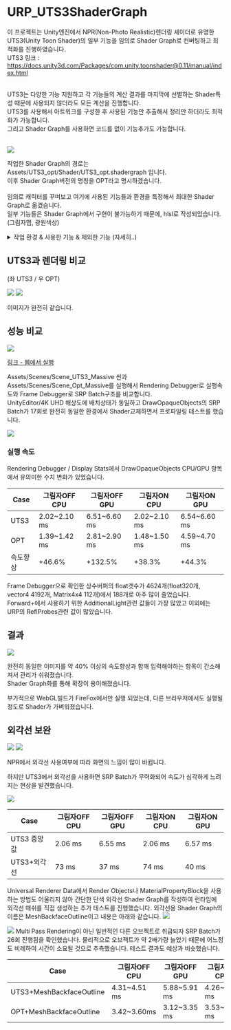 # URP_UTS3ShaderGraph
이 프로젝트는 Unity엔진에서 NPR(Non-Photo Realistic)렌더링 셰이더로 유명한 UTS3(Unity Toon Shader)의 일부 기능을 임의로 Shader Graph로 컨버팅하고 최적화를 진행하였습니다.<br>
UTS3 링크 : https://docs.unity3d.com/Packages/com.unity.toonshader@0.11/manual/index.html <br>
<br>

UTS3는 다양한 기능 지원하고 각 기능들의 계산 결과를 마지막에 선별하는 Shader특성 때문에 사용되지 않더라도 모든 계산을 진행합니다.<br>
UTS3를 사용해서 아트워크를 구성한 후 사용된 기능만 추출해서 정리만 하더라도 최적화가 가능합니다.<br>
그리고 Shader Graph를 사용하면 코드를 없이 기능추가도 가능합니다.<br>
<br>

<img src="https://github.com/haiun/URP_UTS3ShaderGraph/blob/main/ReadmeImage/shadergraph.png?raw=true"/>

작업한 Shader Graph의 경로는 Assets/UTS3_opt/Shader/UTS3_opt.shadergraph 입니다.<br>
이후 Shader Graph버전의 명칭을 OPT라고 명시하겠습니다.<br>
<br>
임의로 캐릭터를 꾸며보고 여기에 사용된 기능들과 환경을 특정해서 최대한 Shader Graph로 옮겼습니다.<br>
일부 기능들은 Shader Graph에서 구현이 불가능하기 때문에, hlsl로 작성되었습니다. (그림자맵, 광원색상)<br>

<details>
  <summary>작업 환경 & 사용한 기능 & 제외한 기능 (자세히..)</summary>
  
작업 환경 : Unity6 (6000.0.41f1), URP, 포워드렌더링, Cascade Shadow Map, 메인광원1개<br>

사용한 기능
- Three Color Map and Control Map Settings
  - Base Map
  - Normal Map
- Shading Steps and Feather Settings
  - Base Color Step & Feather
  - Shading Color Step & Feather
- Highlight Settings
  - Highlight Power
  - Specular Mode Soft Only
- Rim Light
  - Color & Level

제외한 기능
- Outline Settings
- Material Capture Settings
- Emission Settings
- Angel Ring Projection Settings
- Metaverse Settings
</details>

## UTS3과 렌더링 비교



(좌 UTS3 / 우 OPT)

<img src="https://github.com/haiun/URP_UTS3ShaderGraph/blob/main/ReadmeImage/comp_no_shadow.gif?raw=true"/>
<img src="https://github.com/haiun/URP_UTS3ShaderGraph/blob/main/ReadmeImage/comp_shadow.gif?raw=true"/>

이미지가 완전히 같습니다.

## 성능 비교

<img src="https://github.com/haiun/URP_UTS3ShaderGraph/blob/main/ReadmeImage/speed_test.png?raw=true"/>

[링크 - 웹에서 실행](https://haiun.github.io/UnityChan_TEST/ "웹에서 실행")<br>

Assets/Scenes/Scene_UTS3_Massive 씬과 Assets/Scenes/Scene_Opt_Massive를 실행해서 Rendering Debugger로 실행속도와 Frame Debugger로 SRP Batch구조를 비교합니다.<br>
UnityEditor/4K UHD 해상도에 배치상태가 동일하고 DrawOpaqueObjects의 SRP Batch가 17회로 완전히 동일한 환경에서 Shader교체하면서 프로파일링 테스트를 했습니다.<br>

<img src="https://github.com/haiun/URP_UTS3ShaderGraph/blob/main/ReadmeImage/srp_batch_17.gif?raw=true"/>

### 실행 속도

Rendering Debugger / Display Stats에서 DrawOpaqueObjects CPU/GPU 항목에서 유의미한 수치 변화가 있었습니다.<br>

| Case | 그림자OFF CPU | 그림자OFF GPU | 그림자ON CPU | 그림자ON GPU |
| ------ | ------ | ------| ------ | ------ |
| UTS3 | 2.02~2.10 ms | 6.51~6.60 ms | 2.02~2.10 ms | 6.54~6.60 ms |
| OPT | 1.39~1.42 ms | 2.81~2.90 ms | 1.48~1.50 ms | 4.59~4.70 ms |
| 속도향상 | +46.6% | +132.5% | +38.3% | +44.3% |

Frame Debugger으로 확인한 상수버퍼의 float갯수가 4624개(float320개, vector4 4192개, Matrix4x4 112개)에서 188개로 아주 많이 줄었습니다.<br>
Forward+에서 사용하기 위한 AdditionalLight관련 값들이 가장 많았고 이외에는 URP의 ReflProbes관련 값이 많았습니다.<br>

## 결과

<img src="https://github.com/haiun/URP_UTS3ShaderGraph/blob/main/ReadmeImage/K-005.png?raw=true"/>

완전히 동일한 이미지를 약 40% 이상의 속도향상과 함깨 입력해야하는 항목이 간소해져서 관리가 쉬워졌습니다.<br>
Shader Graph화를 통해 확장이 용이해졌습니다.<br>

부가적으로 WebGL빌드가 FireFox에서만 실행 되었는데, 다른 브라우저에서도 실행될 정도로 Shader가 가벼워졌습니다.<br>


## 외각선 보완


<img src="https://github.com/haiun/URP_UTS3ShaderGraph/blob/main/ReadmeImage/simple_outline.gif?raw=true"/>
<img src="https://github.com/haiun/URP_UTS3ShaderGraph/blob/main/ReadmeImage/simple_outline_shadow.gif?raw=true"/>


NPR에서 외각선 사용여부에 따라 화면의 느낌이 많이 바뀝니다.<br>

하지만 UTS3에서 외각선을 사용하면 SRP Batch가 무력화되어 속도가 심각하게 느려지는 현상을 발견했습니다.<br>

<img src="https://github.com/haiun/URP_UTS3ShaderGraph/blob/main/ReadmeImage/srp_batch_failed_outline.gif?raw=true"/>

| Case | 그림자OFF CPU | 그림자OFF GPU | 그림자ON CPU | 그림자ON GPU |
| ------ | ------ | ------| ------ | ------ |
| UTS3 중앙값 | 2.06 ms | 6.55 ms | 2.06 ms | 6.57 ms |
| UTS3+외각선 | 73 ms | 37 ms | 74 ms | 40 ms |

Universal Renderer Data에서 Render Objects나 MaterialPropertyBlock을 사용하는 방법도 어울리지 않아 간단한 단색 외각선 Shader Graph를 작성하여 런타임에 외각선 매쉬를 직접 생성하는 추가 테스트를 진행했습니다.
외각선용 Shader Graph의 이름은 MeshBackfaceOutline이고 내용은 아래와 같습니다.
<img src="https://github.com/haiun/URP_UTS3ShaderGraph/blob/main/ReadmeImage/K-006.png?raw=true"/>

<img src="https://github.com/haiun/URP_UTS3ShaderGraph/blob/main/ReadmeImage/srp_batch_outline.gif?raw=true"/>
Multi Pass Rendering이 아닌 일반적인 다른 오브젝트로 취급되자 SRP Batch가 26회 진행됨을 확인했습니다.
물리적으로 오브젝트가 약 2배가량 늘었기 때문에 어느정도 비례하여 시간이 소요될 것으로 추측했습니다.
테스트 결과도 예상과 비슷했습니다.

| Case | 그림자OFF CPU | 그림자OFF GPU | 그림자ON CPU | 그림자ON GPU |
| ------ | ------ | ------| ------ | ------ |
| UTS3+MeshBackfaceOutline | 4.31~4.51 ms | 5.88~5.91 ms | 4.26~4.63 ms | 5.82~5.89 ms |
| OPT+MeshBackfaceOutline | 3.42~3.60ms | 3.12~3.35 ms | 3.53~3.73 ms | 3.18~3.31 ms |
